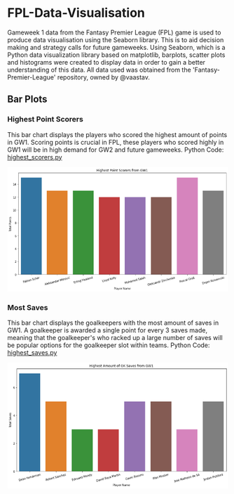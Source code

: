 # FPL-Data-Visualisation
Gameweek 1 data from the Fantasy Premier League (FPL) game is used to produce data visualisation using the Seaborn library. This is to aid decision making and strategy calls for future gameweeks. Using Seaborn, which is a Python data visualization library based on matplotlib, barplots, scatter plots and histograms were created to display data in order to gain a better understanding of this data. All data used was obtained from the 'Fantasy-Premier-League' repository, owned by @vaastav. 

## Bar Plots

### Highest Point Scorers
This bar chart displays the players who scored the highest amount of points in GW1. Scoring points is crucial in FPL, these players who scored highly in GW1 will be in high demand for GW2 and future gameweeks. Python Code: [highest_scorers.py](https://github.com/stephenpower2003/FPL-Data-Visualisation/blob/main/highest_scorers.py)

![Highest Scorers Bar Plot](https://github.com/stephenpower2003/FPL-Data-Visualisation/blob/main/highest_scorers.png)

### Most Saves
This bar chart displays the goalkeepers with the most amount of saves in GW1. A goalkeeper is awarded a single point for every 3 saves made, meaning that the goalkeeper's who racked up a large number of saves will be popular options for the goalkeeper slot within teams. Python Code: [highest_saves.py](https://github.com/stephenpower2003/FPL-Data-Visualisation/blob/main/highest_saves.py)

![Highest Saves Bar Plot](https://github.com/stephenpower2003/FPL-Data-Visualisation/blob/main/highest_saves.png)

